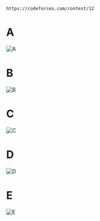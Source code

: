 ```
https://codeforces.com/contest/12
```

# A
![A](https://github.com/VanHoang110802/ABCXYZ/assets/108053955/311b3616-de40-487e-814b-4d776f980771)


# B
![B](https://github.com/VanHoang110802/ABCXYZ/assets/108053955/73a87c8d-a849-4b62-b101-8a0a2df5bfab)


# C
![C](https://github.com/VanHoang110802/ABCXYZ/assets/108053955/7661e0d7-95e3-4a63-b3e9-aaa84c308498)


# D
![D](https://github.com/VanHoang110802/ABCXYZ/assets/108053955/29d543f1-178e-4b0a-97dd-c7a5c82436db)


# E
![E](https://github.com/VanHoang110802/ABCXYZ/assets/108053955/fe5f8522-b13d-4308-aaf3-c2cbb9315017)


